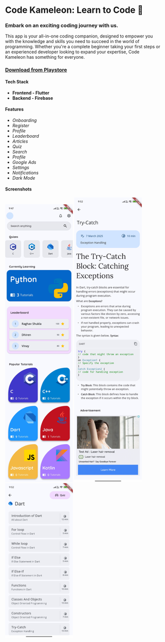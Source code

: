 # Code Kameleon: Learn to Code 🐍
### Embark on an exciting coding journey with us.

This app is your all-in-one coding companion, designed to empower you with the knowledge and skills you need to succeed in the world of programming. Whether you're a complete beginner taking your first steps or an experienced developer looking to expand your expertise, Code Kameleon has something for everyone.

### [Download from Playstore](https://play.google.com/store/apps/details?id=com.techlyverse.codekameleon&hl=en)

#### Tech Stack
* **Frontend - Flutter**
* **Backend - Firebase**

#### Features
* *Onboarding*
* *Register*
* *Profile*
* *Leaderboard*
* *Articles*
* *Quiz*
* *Search*
* *Profile*
* *Google Ads*
* *Settings*
* *Notifications*
* *Dark Mode*

#### Screenshots

<img src="https://github.com/raghav042/codekameleon/blob/raghav/screenshots/home.jpg" width="220"> <img src="https://github.com/raghav042/codekameleon/blob/raghav/screenshots/ts.jpg" width="220"> <img src="https://github.com/raghav042/codekameleon/blob/raghav/screenshots/tutorial.jpg" width="220">






